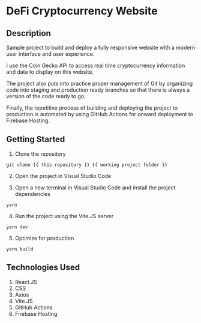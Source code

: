 # DeFi Cryptocurrency Website

## Description

Sample project to build and deploy a fully responsive website with a modern user interface and user experience.

I use the Coin Gecko API to access real time cryptocurrency information and data to display on this website.

The project also puts into practice proper management of Git by organizing code into staging and production ready branches so that there is always a version of the code ready to go.

Finally, the repetitive process of building and deploying the project to production is automated by using GitHub Actions for onward deployment to Firebase Hosting.

## Getting Started

1. Clone the repository

```
git clone {{ this repository }} {{ working project folder }}
```

2. Open the project in Visual Studio Code

3. Open a new terminal in Visual Studio Code and install the project dependencies

```
yarn
```

4. Run the project using the Vite.JS server

```
yarn dev
```

5. Optimize for production

```
yarn build
```

## Technologies Used

1. React.JS
1. CSS
1. Axios
1. Vite.JS
1. GitHub Actions
1. Firebase Hosting
